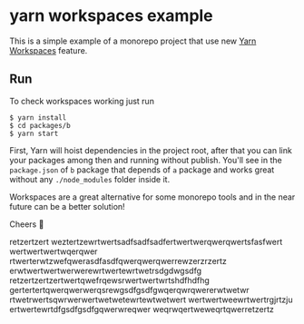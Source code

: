 # yarn workspaces example

This is a simple example of a monorepo project that use new [Yarn Workspaces](https://github.com/thejameskyle/rfcs-1/blob/workspaces/accepted/0000-workspaces.md) feature.

## Run




To check workspaces working just run

```
$ yarn install
$ cd packages/b
$ yarn start
```

First, Yarn will hoist dependencies in the project root, after that you can link your packages among then and running without publish. You'll see in the `package.json` of `b` package that depends of `a` package and works great without any `./node_modules` folder inside it.

Workspaces are a great alternative for some monorepo tools and in the near future can be a better solution!

Cheers 🍻

retzertzert
weztertzewrtwertsadfsadfsadfertwertwerqwerqwertsfasfwert
wertwertwertwqerqwer
rtwerterwtzwefqwerasdfasdfqwerqwerqwerrewzerzrzertz
erwtwertwertwerwerewrtwertewrtwetrsdgdwgsdfg
retzertzertzertwertqwefrqewsrwertwertwrtshdfhdfhg
gertertertqwerqwerwerqsrewgsdfgsdfgwqerqwrqwererwtwetwr
rtwetrwertsqwrwerwertwetwetewrtewtwetwert
wertwertweewrtwertrgjrtzju
ertwertewrtdfgsdfgsdfgqwerwreqwer
weqrwqertweweqrtqwerretzertz
